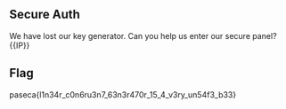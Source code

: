 ## Secure Auth
We have lost our key generator. Can you help us enter our secure panel? {{IP}}
## Flag
paseca{l1n34r_c0n6ru3n7_63n3r470r_15_4_v3ry_un54f3_b33}